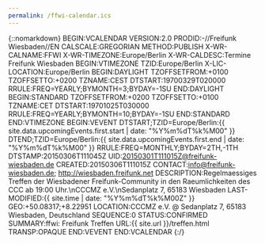 ```yaml
---
permalink: /ffwi-calendar.ics
---
```

{::nomarkdown}
BEGIN:VCALENDAR
VERSION:2.0
PRODID:-//Freifunk Wiesbaden//EN
CALSCALE:GREGORIAN
METHOD:PUBLISH
X-WR-CALNAME:FFWI
X-WR-TIMEZONE:Europe/Berlin
X-WR-CALDESC:Termine Freifunk Wiesbaden
BEGIN:VTIMEZONE
TZID:Europe/Berlin
X-LIC-LOCATION:Europe/Berlin
BEGIN:DAYLIGHT
TZOFFSETFROM:+0100
TZOFFSETTO:+0200
TZNAME:CEST
DTSTART:19700329T020000
RRULE:FREQ=YEARLY;BYMONTH=3;BYDAY=-1SU
END:DAYLIGHT
BEGIN:STANDARD
TZOFFSETFROM:+0200
TZOFFSETTO:+0100
TZNAME:CET
DTSTART:19701025T030000
RRULE:FREQ=YEARLY;BYMONTH=10;BYDAY=-1SU
END:STANDARD
END:VTIMEZONE
BEGIN:VEVENT
DTSTART;TZID=Europe/Berlin:{{ site.data.upcomingEvents.first.start | date: "%Y%m%dT%k%M00" }}
DTEND;TZID=Europe/Berlin:{{ site.data.upcomingEvents.first.end | date: "%Y%m%dT%k%M00" }}
RRULE:FREQ=MONTHLY;BYDAY=2TH,-1TH
DTSTAMP:20150306T111045Z
UID:20150301T111015Z@freifunk-wiesbaden.de
CREATED:20150306T111015Z
CONTACT:info@freifunk-wiesbaden.de\; http://wiesbaden.freifunk.net
DESCRIPTION:Regelmaessiges Treffen der Wiesbadener Freifunk-Community
 in den Raeumlichkeiten des CCC ab 19:00 Uhr.\nCCCMZ e.V.\nSedanplatz 7\,
 65183 Wiesbaden
LAST-MODIFIED:{{ site.time | date: "%Y%m%dT%k%M00Z" }}
GEO:+50.08317;+8.22951
LOCATION:CCCMZ e.V. @ Sedanplatz 7\, 65183 Wiesbaden\, Deutschland
SEQUENCE:0
STATUS:CONFIRMED
SUMMARY:ffwi: Freifunk Treffen
URL:{{ site.url }}/treffen.html
TRANSP:OPAQUE
END:VEVENT
END:VCALENDAR
{:/}
